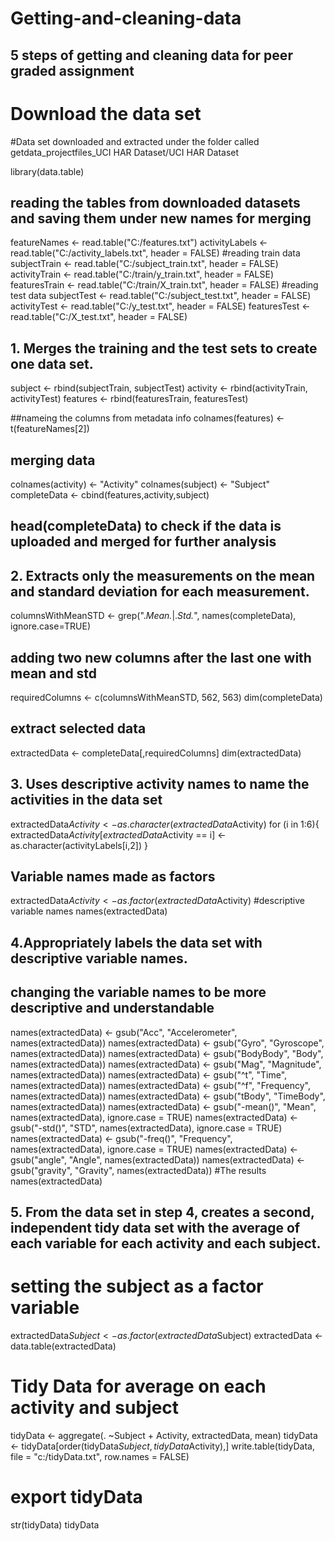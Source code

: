 # Getting-and-cleaning-data
## 5 steps of getting and cleaning data for peer graded assignment 
# Download the data set
#Data set downloaded and extracted under the folder called getdata_projectfiles_UCI HAR Dataset/UCI HAR Dataset

library(data.table)
## reading the tables from downloaded datasets and saving them under new names for merging 
featureNames <- read.table("C:/features.txt")
activityLabels <- read.table("C:/activity_labels.txt", header = FALSE)
#reading train data
subjectTrain <- read.table("C:/subject_train.txt", header = FALSE)
activityTrain <- read.table("C:/train/y_train.txt", header = FALSE)
featuresTrain <- read.table("C:/train/X_train.txt", header = FALSE)
#reading test data
subjectTest <- read.table("C:/subject_test.txt", header = FALSE)
activityTest <- read.table("C:/y_test.txt", header = FALSE)
featuresTest <- read.table("C:/X_test.txt", header = FALSE)

## 1. Merges the training and the test sets to create one data set.
subject <- rbind(subjectTrain, subjectTest)
activity <- rbind(activityTrain, activityTest)
features <- rbind(featuresTrain, featuresTest)

##nameing the columns from metadata info
colnames(features) <- t(featureNames[2])

## merging data
colnames(activity) <- "Activity"
colnames(subject) <- "Subject"
completeData <- cbind(features,activity,subject)
## head(completeData) to check if the data is uploaded and merged for further analysis

## 2. Extracts only the measurements on the mean and standard deviation for each measurement. 
columnsWithMeanSTD <- grep(".*Mean.*|.*Std.*", names(completeData), ignore.case=TRUE)
## adding two new columns after the last one with mean and std
requiredColumns <- c(columnsWithMeanSTD, 562, 563)
dim(completeData)
## extract selected data
extractedData <- completeData[,requiredColumns]
dim(extractedData)

## 3. Uses descriptive activity names to name the activities in the data set
extractedData$Activity <- as.character(extractedData$Activity)
for (i in 1:6){
  extractedData$Activity[extractedData$Activity == i] <- as.character(activityLabels[i,2])
}
## Variable names made as factors
extractedData$Activity <- as.factor(extractedData$Activity)
#descriptive variable names
names(extractedData)

## 4.Appropriately labels the data set with descriptive variable names. 
## changing the variable names to be more descriptive and understandable
names(extractedData) <- gsub("Acc", "Accelerometer", names(extractedData))
names(extractedData) <- gsub("Gyro", "Gyroscope", names(extractedData))
names(extractedData) <- gsub("BodyBody", "Body", names(extractedData))
names(extractedData) <- gsub("Mag", "Magnitude", names(extractedData))
names(extractedData) <- gsub("^t", "Time", names(extractedData))
names(extractedData) <- gsub("^f", "Frequency", names(extractedData))
names(extractedData) <- gsub("tBody", "TimeBody", names(extractedData))
names(extractedData) <- gsub("-mean()", "Mean", names(extractedData), ignore.case = TRUE)
names(extractedData) <- gsub("-std()", "STD", names(extractedData), ignore.case = TRUE)
names(extractedData) <- gsub("-freq()", "Frequency", names(extractedData), ignore.case = TRUE)
names(extractedData) <- gsub("angle", "Angle", names(extractedData))
names(extractedData) <- gsub("gravity", "Gravity", names(extractedData))
#The results
names(extractedData)

## 5. From the data set in step 4, creates a second, independent tidy data set with the average of each variable for each activity and each subject.
# setting the subject as a factor variable
extractedData$Subject <- as.factor(extractedData$Subject)
extractedData <- data.table(extractedData)
# Tidy Data for average on each activity and subject
tidyData <- aggregate(. ~Subject + Activity, extractedData, mean)
tidyData <- tidyData[order(tidyData$Subject,tidyData$Activity),]
write.table(tidyData, file = "c:/tidyData.txt", row.names = FALSE)
# export tidyData
str(tidyData)
tidyData
